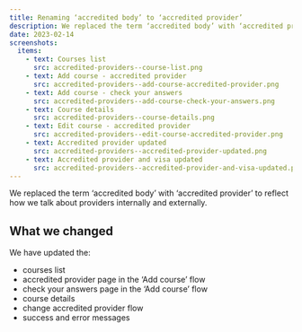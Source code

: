 ```yaml
---
title: Renaming ‘accredited body’ to ‘accredited provider’
description: We replaced the term ‘accredited body’ with ‘accredited provider’ to reflect how we talk about providers internally and externally
date: 2023-02-14
screenshots:
  items:
    - text: Courses list
      src: accredited-providers--course-list.png
    - text: Add course - accredited provider
      src: accredited-providers--add-course-accredited-provider.png
    - text: Add course - check your answers
      src: accredited-providers--add-course-check-your-answers.png
    - text: Course details
      src: accredited-providers--course-details.png
    - text: Edit course - accredited provider
      src: accredited-providers--edit-course-accredited-provider.png
    - text: Accredited provider updated
      src: accredited-providers--accredited-provider-updated.png
    - text: Accredited provider and visa updated
      src: accredited-providers--accredited-provider-and-visa-updated.png
---
```


We replaced the term ‘accredited body’ with ‘accredited provider’ to reflect how we talk about providers internally and externally.

## What we changed

We have updated the:

- courses list
- accredited provider page in the ‘Add course’ flow
- check your answers page in the ‘Add course’ flow
- course details
- change accredited provider flow
- success and error messages
